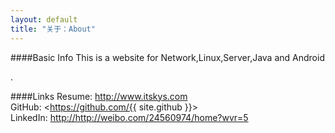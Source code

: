 ```yaml
---
layout: default
title: "关于：About"
---
```

####Basic Info
This is a website for Network,Linux,Server,Java and Android




.  

####Links
Resume: <http://www.itskys.com>  
GitHub: <https://github.com/{{ site.github }}>  
LinkedIn: <http://http://weibo.com/24560974/home?wvr=5>  
